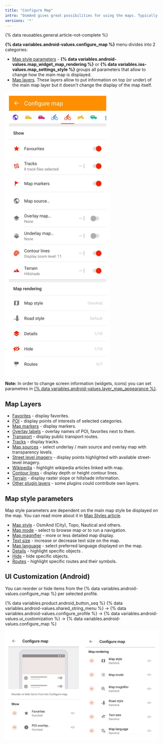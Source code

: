 ```yaml
---
title: "Configure Map"
intro: "OsmAnd gives great possibilities for using the maps. Typically maps needs to be configured for your needs, so you could highlight Favorite points, Navigation markers or special Points of Interests on the map. You could also make visible specific routes or 3rd party GPX files, plus you might need to overlay the map with relief information or satellite imagery. All visible map information could be configured via Configure Map menu."
versions: '*'
---
```

{% data reusables.general.article-not-complete %}

**{% data variables.android-values.configure_map %}** menu divides into 2 categories:
- [Map style parameters](#map-style-parameters) - **{% data variables.android-values.map_widget_map_rendering %}** or **{% data variables.ios-values.map_settings_style %}** groups all parameters that allow to change how the main map is displayed.
- [Map layers](#map-layers). These layers allow to put information on top (or under) of the main map layer but it doesn't change the display of the map itself.


![Configure map](/assets/images/map/configure-map.png)

**Note:** In order to change screen information (widgets, icons) you can set parametres in [{% data variables.android-values.layer_map_appearance %}](/osmand/widgets/general).

## Map Layers
   - [Favorites](/osmand/map/point-layers-on-map) - display favorites.
   - [POI](/osmand/map/point-layers-on-map) - display points of interests of selected categories.
   - [Map markers](/osmand/map/point-layers-on-map) - display markers.
   - [Overlay labels](/osmand/map/point-layers-on-map) - overlay names of POI, favorites next to them.
   - [Transport](/osmand/map/map-styles-and-parameters#transport) - display public transport routes.
   - [Tracks](/osmand/map/tracks-on-map) - display tracks.
   - [Map sources](/osmand/map/online-raster-maps#select-map-as-main--underlay--overlay-layer) - select underlay / main source and overlay map with transparency levels.
   - [Street level imagery](/osmand/map/street-level-imagery) - display points highlighted with available street-level imagery.
   - [Wikipedia](/osmand/map/wikipedia) - highlight wikipedia articles linked with map.
   - [Contour lines](/osmand/map/contour-lines-hillshade) - display depth or height contour lines.
   - [Terrain](/osmand/map/contour-lines-hillshade) - display raster slope or hillshade information.
   - [Other plugin layers](/osmand/plugins) - some plugins could contribute own layers.

## Map style parameters
Map style parameters are dependent on the main map style be displayed on the map. You can read more about it in [Map Styles article](/osmand/map/map-styles-and-parameters).
   - [Map style](/osmand/map/map-styles-and-parameters#default-map-styles) - OsmAnd (City), Topo, Nautical and others.
   - [Map mode](/osmand/map/map-styles-and-parameters#map-mode) - select to browse map or to run a navigation.
   - [Map magnifier](/osmand/map/map-styles-and-parameters#map-magnifier) - more or less detailed map display.
   - [Text size](/osmand/map/map-styles-and-parameters#text-size) - increase or decrease text size on the map.
   - [Map language](/osmand/map/map-styles-and-parameters#map-language) - select preferred language displayed on the map.
   - [Details](/osmand/map/map-styles-and-parameters#details) - highlight specific objects .
   - [Hide](/osmand/map/map-styles-and-parameters#hide) - hide specific objects.
   - [Routes](/osmand/map/map-styles-and-parameters#routes) - highlight specific routes and their symbols.
   
## UI Customization (Android)
   
You can reorder or hide items from the {% data variables.android-values.configure_map %} per selected profile.
   
{% data variables.product.android_button_seq %} {% data variables.android-values.shared_string_menu %} → {% data variables.android-values.configure_profile %} → {% data variables.android-values.ui_customization %} → {% data variables.android-values.configure_map %} 

![Configure map items ](/assets/images/settings/configure_map_items.png)